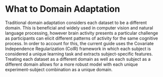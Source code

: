 # What to Domain Adaptation

Traditional domain adaptation considers each dataset to be a different domain. This is beneficial and widely used in computer vision and natural language processing, however brain activity presents a particular challenge as participants can elicit different patterns of activity for the same cognitive process. In order to account for this, the current guide uses the Covariate Independence Regularization (CoIR) framework in which each subject is considered a unique learning task and extracts subject-specific features. Treating each dataset as a different domain as well as each subject as a different domain allows for a more robust model with each unique experiment-subject combination as a unique domain. 